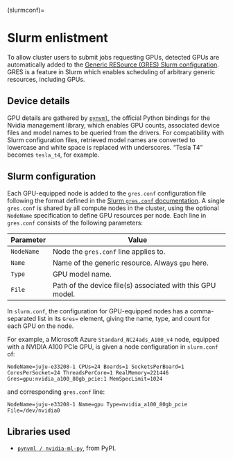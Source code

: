 (slurmconf)=
# Slurm enlistment

To allow cluster users to submit jobs requesting GPUs, detected GPUs are automatically added to the [Generic RESource (GRES) Slurm configuration](https://slurm.schedmd.com/gres.html). GRES is a feature in Slurm which enables scheduling of arbitrary generic resources, including GPUs.

## Device details

GPU details are gathered by [`pynvml`](https://pypi.org/project/nvidia-ml-py/), the official Python bindings for the Nvidia management library, which enables GPU counts, associated device files and model names to be queried from the drivers. For compatibility with Slurm configuration files, retrieved model names are converted to lowercase and white space is replaced with underscores. “Tesla T4” becomes `tesla_t4`, for example.

## Slurm configuration

Each GPU-equipped node is added to the `gres.conf` configuration file following the format defined in the [Slurm `gres.conf` documentation](https://slurm.schedmd.com/gres.conf.html). A single `gres.conf` is shared by all compute nodes in the cluster, using the optional `NodeName` specification to define GPU resources per node. Each line in `gres.conf` consists of the following parameters:

| Parameter  | Value                                                      |
| ---------- | ---------------------------------------------------------- |
| `NodeName` | Node the `gres.conf` line applies to.                      |
| `Name`     | Name of the generic resource. Always `gpu` here.           |
| `Type`     | GPU model name.                                            |
| `File`     | Path of the device file(s) associated with this GPU model. |

In `slurm.conf`, the configuration for GPU-equipped nodes has a comma-separated list in its `Gres=` element, giving the name, type, and count for each GPU on the node.

For example, a Microsoft Azure `Standard_NC24ads_A100_v4` node, equipped with a NVIDIA A100 PCIe GPU, is given a node configuration in `slurm.conf` of:

```
NodeName=juju-e33208-1 CPUs=24 Boards=1 SocketsPerBoard=1 CoresPerSocket=24 ThreadsPerCore=1 RealMemory=221446 Gres=gpu:nvidia_a100_80gb_pcie:1 MemSpecLimit=1024
```

and corresponding `gres.conf` line:

```
NodeName=juju-e33208-1 Name=gpu Type=nvidia_a100_80gb_pcie File=/dev/nvidia0
```

## Libraries used

- [`pynvml / nvidia-ml-py`](https://pypi.org/project/nvidia-ml-py/), from PyPI.

